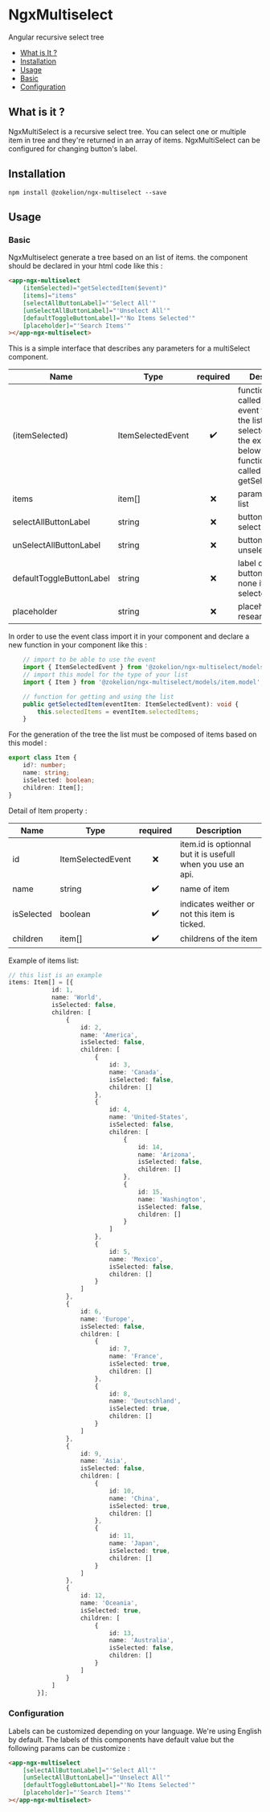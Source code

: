# NgxMultiselect

Angular recursive select tree

-   [What is It ?](#what-is-it-?)
-   [Installation](#installation)
-   [Usage](#usage)
-   [Basic](#basic)
-   [Configuration](#configuration)

## What is it ?

NgxMultiSelect is a recursive select tree.
You can select one or multiple item in tree and they're returned in an array of items.
NgxMultiSelect can be configured for changing button's label.

## Installation

```shell
npm install @zokelion/ngx-multiselect --save

```

## Usage

### Basic

NgxMultiselect generate a tree based on an list of items.
the component should be declared in your html code like this :

```html
<app-ngx-multiselect
    (itemSelected)="getSelectedItem($event)"
    [items]="items"
    [selectAllButtonLabel]="'Select All'"
    [unSelectAllButtonLabel]="'Unselect All'"
    [defaultToggleButtonLabel]="'No Items Selected'"
    [placeholder]="'Search Items'"
></app-ngx-multiselect>
```

This is a simple interface that describes any parameters for a multiSelect component.

| Name                     | Type              | required | Description                                                                                                                                 | Default             |
| ------------------------ | ----------------- | :------: | ------------------------------------------------------------------------------------------------------------------------------------------- | ------------------- |
| (itemSelected)           | ItemSelectedEvent |    ✔️    | function who was called by the event for getting the list of selected items, in the example below the function was called getSelectedItem() | NO                  |
| items                    | item[]            |    ❌    | parameter item list                                                                                                                         | []                  |
| selectAllButtonLabel     | string            |    ❌    | button label for select all items                                                                                                           | 'Select All'        |
| unSelectAllButtonLabel   | string            |    ❌    | button label for unselect all items                                                                                                         | 'Unselect All'      |
| defaultToggleButtonLabel | string            |    ❌    | label of toggle button in case of none items are selected                                                                                   | 'No Items Selected' |
| placeholder              | string            |    ❌    | placeholder of research input                                                                                                               | 'Search Items'      |

In order to use the event class import it in your component and declare a new function in your component like this :

```typescript
    // import to be able to use the event
    import { ItemSelectedEvent } from '@zokelion/ngx-multiselect/models/item-selected-event.model';
    // import this model for the type of your list
    import { Item } from '@zokelion/ngx-multiselect/models/item.model';

    // function for getting and using the list
    public getSelectedItem(eventItem: ItemSelectedEvent): void {
        this.selectedItems = eventItem.selectedItems;
    }
```

For the generation of the tree the list must be composed of items based on this model :

```typescript
export class Item {
    id?: number;
    name: string;
    isSelected: boolean;
    children: Item[];
}
```

Detail of Item property :

| Name       | Type              | required | Description                                                 |
| ---------- | ----------------- | :------: | ----------------------------------------------------------- |
| id         | ItemSelectedEvent |    ❌    | item.id is optionnal but it is usefull when you use an api. |
| name       | string            |    ✔️    | name of item                                                |
| isSelected | boolean           |    ✔️    | indicates weither or not this item is ticked.               |
| children   | item[]            |    ✔️    | childrens of the item                                       |

Example of items list:

```typescript
// this list is an example
items: Item[] = [{
            id: 1,
            name: 'World',
            isSelected: false,
            children: [
                {
                    id: 2,
                    name: 'America',
                    isSelected: false,
                    children: [
                        {
                            id: 3,
                            name: 'Canada',
                            isSelected: false,
                            children: []
                        },
                        {
                            id: 4,
                            name: 'United-States',
                            isSelected: false,
                            children: [
                                {
                                    id: 14,
                                    name: 'Arizona',
                                    isSelected: false,
                                    children: []
                                },
                                {
                                    id: 15,
                                    name: 'Washington',
                                    isSelected: false,
                                    children: []
                                }
                            ]
                        },
                        {
                            id: 5,
                            name: 'Mexico',
                            isSelected: false,
                            children: []
                        }
                    ]
                },
                {
                    id: 6,
                    name: 'Europe',
                    isSelected: false,
                    children: [
                        {
                            id: 7,
                            name: 'France',
                            isSelected: true,
                            children: []
                        },
                        {
                            id: 8,
                            name: 'Deutschland',
                            isSelected: true,
                            children: []
                        }
                    ]
                },
                {
                    id: 9,
                    name: 'Asia',
                    isSelected: false,
                    children: [
                        {
                            id: 10,
                            name: 'China',
                            isSelected: true,
                            children: []
                        },
                        {
                            id: 11,
                            name: 'Japan',
                            isSelected: true,
                            children: []
                        }
                    ]
                },
                {
                    id: 12,
                    name: 'Oceania',
                    isSelected: true,
                    children: [
                        {
                            id: 13,
                            name: 'Australia',
                            isSelected: false,
                            children: []
                        }
                    ]
                }
            ]
        }];
```

### Configuration

Labels can be customized depending on your language. We're using English by default.
The labels of this components have default value but the following params can be customize :

```html
<app-ngx-multiselect
    [selectAllButtonLabel]="'Select All'"
    [unSelectAllButtonLabel]="'Unselect All'"
    [defaultToggleButtonLabel]="'No Items Selected'"
    [placeholder]="'Search Items'"
></app-ngx-multiselect>
```
